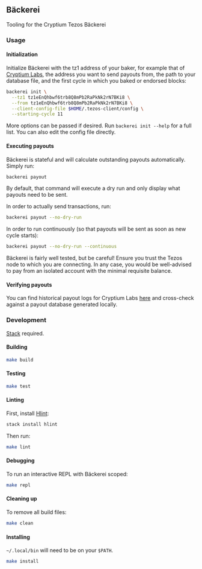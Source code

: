 ## Bäckerei

Tooling for the Cryptium Tezos Bäckerei

### Usage

#### Initialization

Initialize Bäckerei with the tz1 address of your baker, for example that of [Cryptium Labs](https://tzscan.io/tz1eEnQhbwf6trb8Q8mPb2RaPkNk2rN7BKi8),
the address you want to send payouts from, the path to your database file, and the first cycle in which you baked or endorsed blocks:

```bash
backerei init \
  --tz1 tz1eEnQhbwf6trb8Q8mPb2RaPkNk2rN7BKi8 \
  --from tz1eEnQhbwf6trb8Q8mPb2RaPkNk2rN7BKi8 \
  --client-config-file $HOME/.tezos-client/config \
  --starting-cycle 11
```

More options can be passed if desired. Run `backerei init --help` for a full list. You can also edit the config file directly.

#### Executing payouts

Bäckerei is stateful and will calculate outstanding payouts automatically. Simply run:

```bash
backerei payout
```

By default, that command will execute a dry run and only display what payouts need to be sent.

In order to actually send transactions, run:

```bash
backerei payout --no-dry-run
```

In order to run continuously (so that payouts will be sent as soon as new cycle starts):

```bash
backerei payout --no-dry-run --continuous
```

Bäckerei is fairly well tested, but be careful! Ensure you trust the Tezos node to which you are connecting.
In any case, you would be well-advised to pay from an isolated account with the minimal requisite balance.

#### Verifying payouts

You can find historical payout logs for Cryptium Labs [here](https://github.com/cryptiumlabs/library/tree/master/validation-records/tezos)
and cross-check against a payout database generated locally.

### Development

[Stack](https://haskellstack.org) required.

#### Building

```bash
make build
```

#### Testing

```bash
make test
```

#### Linting

First, install [Hlint](https://hackage.haskell.org/package/hlint):

```bash
stack install hlint
```

Then run:

```bash
make lint
```

#### Debugging

To run an interactive REPL with Bäckerei scoped:

```bash
make repl
```

#### Cleaning up

To remove all build files:

```bash
make clean
```

#### Installing

`~/.local/bin` will need to be on your `$PATH`.

```bash
make install
```
